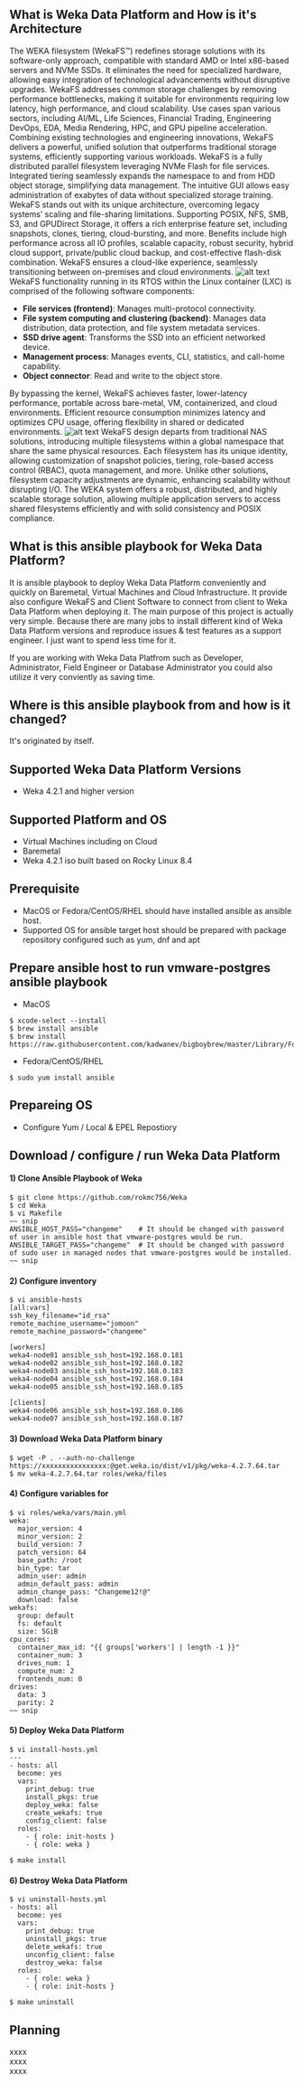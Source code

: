 ## What is Weka Data Platform and How is it's Architecture
The WEKA filesystem (WekaFS™) redefines storage solutions with its software-only approach, compatible with standard AMD or Intel x86-based servers and NVMe SSDs. It eliminates the need for specialized hardware, allowing easy integration of technological advancements without disruptive upgrades. WekaFS addresses common storage challenges by removing performance bottlenecks, making it suitable for environments requiring low latency, high performance, and cloud scalability.
Use cases span various sectors, including AI/ML, Life Sciences, Financial Trading, Engineering DevOps, EDA, Media Rendering, HPC, and GPU pipeline acceleration. Combining existing technologies and engineering innovations, WekaFS delivers a powerful, unified solution that outperforms traditional storage systems, efficiently supporting various workloads.
WekaFS is a fully distributed parallel filesystem leveraging NVMe Flash for file services. Integrated tiering seamlessly expands the namespace to and from HDD object storage, simplifying data management. The intuitive GUI allows easy administration of exabytes of data without specialized storage training.
WekaFS stands out with its unique architecture, overcoming legacy systems’ scaling and file-sharing limitations. Supporting POSIX, NFS, SMB, S3, and GPUDirect Storage, it offers a rich enterprise feature set, including snapshots, clones, tiering, cloud-bursting, and more.
Benefits include high performance across all IO profiles, scalable capacity, robust security, hybrid cloud support, private/public cloud backup, and cost-effective flash-disk combination. WekaFS ensures a cloud-like experience, seamlessly transitioning between on-premises and cloud environments.
![alt text](https://raw.githubusercontent.com/rokmc756/Weka/main/roles/weka/images/weka_architecture.webp)
WekaFS functionality running in its RTOS within the Linux container (LXC) is comprised of the following software components:
* **File services (frontend)**: Manages multi-protocol connectivity.
* **File system computing and clustering (backend)**: Manages data distribution, data protection, and file system metadata services.
* **SSD drive agent**: Transforms the SSD into an efficient networked device.
* **Management process**: Manages events, CLI, statistics, and call-home capability.
* **Object connector**: Read and write to the object store.

By bypassing the kernel, WekaFS achieves faster, lower-latency performance, portable across bare-metal, VM, containerized, and cloud environments. Efficient resource consumption minimizes latency and optimizes CPU usage, offering flexibility in shared or dedicated environments.
![alt text](https://raw.githubusercontent.com/rokmc756/Weka/main/roles/weka/images/wekafs_storage_architecture.webp)
WekaFS design departs from traditional NAS solutions, introducing multiple filesystems within a global namespace that share the same physical resources. Each filesystem has its unique identity, allowing customization of snapshot policies, tiering, role-based access control (RBAC), quota management, and more. Unlike other solutions, filesystem capacity adjustments are dynamic, enhancing scalability without disrupting I/O.
The WEKA system offers a robust, distributed, and highly scalable storage solution, allowing multiple application servers to access shared filesystems efficiently and with solid consistency and POSIX compliance.

## What is this ansible playbook for Weka Data Platform?
It is ansible playbook to deploy Weka Data Platform conveniently and quickly on Baremetal, Virtual Machines and Cloud Infrastructure.
It provide also configure WekaFS and Client Software to connect from client to Weka Data Platform when deploying it.
The main purpose of this project is actually very simple. Because there are many jobs to install different kind of Weka Data Platform
versions and reproduce issues & test features as a support engineer. I just want to spend less time for it.

If you are working with Weka Data Platfrom  such as Developer, Administrator, Field Engineer or Database Administrator
you could also utilize it very conviently as saving time.

## Where is this ansible playbook from and how is it changed?
It's originated by itself.

## Supported Weka Data Platform Versions
* Weka 4.2.1 and higher version
## Supported Platform and OS
* Virtual Machines including on Cloud
* Baremetal
* Weka 4.2.1 iso built based on Rocky Linux 8.4

## Prerequisite
* MacOS or Fedora/CentOS/RHEL should have installed ansible as ansible host.
* Supported OS for ansible target host should be prepared with package repository configured such as yum, dnf and apt
## Prepare ansible host to run vmware-postgres ansible playbook
* MacOS
```
$ xcode-select --install
$ brew install ansible
$ brew install https://raw.githubusercontent.com/kadwanev/bigboybrew/master/Library/Formula/sshpass.rb
```
* Fedora/CentOS/RHEL
```
$ sudo yum install ansible
```
## Prepareing OS
* Configure Yum / Local & EPEL Repostiory
## Download / configure / run Weka Data Platform
#### 1) Clone Ansible Playbook of Weka
```
$ git clone https://github.com/rokmc756/Weka
$ cd Weka
$ vi Makefile
~~ snip
ANSIBLE_HOST_PASS="changeme"    # It should be changed with password of user in ansible host that vmware-postgres would be run.
ANSIBLE_TARGET_PASS="changeme"  # It should be changed with password of sudo user in managed nodes that vmware-postgres would be installed.
~~ snip
```

#### 2) Configure inventory
```
$ vi ansible-hosts
[all:vars]
ssh_key_filename="id_rsa"
remote_machine_username="jomoon"
remote_machine_password="changeme"

[workers]
weka4-node01 ansible_ssh_host=192.168.0.181
weka4-node02 ansible_ssh_host=192.168.0.182
weka4-node03 ansible_ssh_host=192.168.0.183
weka4-node04 ansible_ssh_host=192.168.0.184
weka4-node05 ansible_ssh_host=192.168.0.185

[clients]
weka4-node06 ansible_ssh_host=192.168.0.186
weka4-node07 ansible_ssh_host=192.168.0.187
```
#### 3) Download Weka Data Platform binary
```
$ wget -P . --auth-no-challenge https://xxxxxxxxxxxxxxxx:@get.weka.io/dist/v1/pkg/weka-4.2.7.64.tar
$ mv weka-4.2.7.64.tar roles/weka/files
```

#### 4) Configure variables for
```
$ vi roles/weka/vars/main.yml
weka:
  major_version: 4
  minor_version: 2
  build_version: 7
  patch_version: 64
  base_path: /root
  bin_type: tar
  admin_user: admin
  admin_default_pass: admin
  admin_change_pass: "Changeme12!@"
  download: false
wekafs:
  group: default
  fs: default
  size: 5GiB
cpu_cores:
  container_max_id: "{{ groups['workers'] | length -1 }}"
  container_num: 3
  drives_num: 1
  compute_num: 2
  frontends_num: 0
drives:
  data: 3
  parity: 2
~~ snip
```
#### 5) Deploy Weka Data Platform 
```
$ vi install-hosts.yml
---
- hosts: all
  become: yes
  vars:
    print_debug: true
    install_pkgs: true
    deploy_weka: false
    create_wekafs: true
    config_client: false
  roles:
    - { role: init-hosts }
    - { role: weka }

$ make install
```
#### 6) Destroy Weka Data Platform
```
$ vi uninstall-hosts.yml
- hosts: all
  become: yes
  vars:
    print_debug: true
    uninstall_pkgs: true
    delete_wekafs: true
    unconfig_client: false
    destroy_weka: false
  roles:
    - { role: weka }
    - { role: init-hosts }

$ make uninstall
```

## Planning
xxxx\
xxxx\
xxxx
